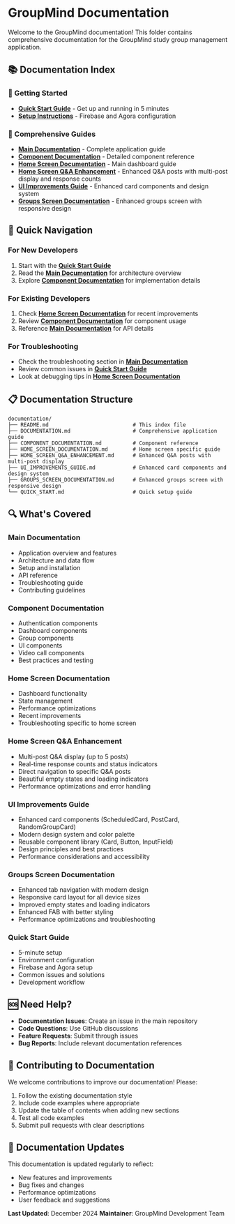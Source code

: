 # GroupMind Documentation

Welcome to the GroupMind documentation! This folder contains comprehensive documentation for the GroupMind study group management application.

## 📚 Documentation Index

### 🚀 Getting Started

- **[Quick Start Guide](QUICK_START.md)** - Get up and running in 5 minutes
- **[Setup Instructions](QUICK_START.md#firebase-setup-required)** - Firebase and Agora configuration

### 📖 Comprehensive Guides

- **[Main Documentation](DOCUMENTATION.md)** - Complete application guide
- **[Component Documentation](COMPONENT_DOCUMENTATION.md)** - Detailed component reference
- **[Home Screen Documentation](HOME_SCREEN_DOCUMENTATION.md)** - Main dashboard guide
- **[Home Screen Q&A Enhancement](HOME_SCREEN_Q&A_ENHANCEMENT.md)** - Enhanced Q&A posts with multi-post display and response counts
- **[UI Improvements Guide](UI_IMPROVEMENTS_GUIDE.md)** - Enhanced card components and design system
- **[Groups Screen Documentation](GROUPS_SCREEN_DOCUMENTATION.md)** - Enhanced groups screen with responsive design

## 🎯 Quick Navigation

### For New Developers

1. Start with the **[Quick Start Guide](QUICK_START.md)**
2. Read the **[Main Documentation](DOCUMENTATION.md)** for architecture overview
3. Explore **[Component Documentation](COMPONENT_DOCUMENTATION.md)** for implementation details

### For Existing Developers

1. Check **[Home Screen Documentation](HOME_SCREEN_DOCUMENTATION.md)** for recent improvements
2. Review **[Component Documentation](COMPONENT_DOCUMENTATION.md)** for component usage
3. Reference **[Main Documentation](DOCUMENTATION.md)** for API details

### For Troubleshooting

- Check the troubleshooting section in **[Main Documentation](DOCUMENTATION.md)**
- Review common issues in **[Quick Start Guide](QUICK_START.md)**
- Look at debugging tips in **[Home Screen Documentation](HOME_SCREEN_DOCUMENTATION.md)**

## 📋 Documentation Structure

```
documentation/
├── README.md                           # This index file
├── DOCUMENTATION.md                    # Comprehensive application guide
├── COMPONENT_DOCUMENTATION.md          # Component reference
├── HOME_SCREEN_DOCUMENTATION.md        # Home screen specific guide
├── HOME_SCREEN_Q&A_ENHANCEMENT.md      # Enhanced Q&A posts with multi-post display
├── UI_IMPROVEMENTS_GUIDE.md            # Enhanced card components and design system
├── GROUPS_SCREEN_DOCUMENTATION.md      # Enhanced groups screen with responsive design
└── QUICK_START.md                      # Quick setup guide
```

## 🔍 What's Covered

### Main Documentation

- Application overview and features
- Architecture and data flow
- Setup and installation
- API reference
- Troubleshooting guide
- Contributing guidelines

### Component Documentation

- Authentication components
- Dashboard components
- Group components
- UI components
- Video call components
- Best practices and testing

### Home Screen Documentation

- Dashboard functionality
- State management
- Performance optimizations
- Recent improvements
- Troubleshooting specific to home screen

### Home Screen Q&A Enhancement

- Multi-post Q&A display (up to 5 posts)
- Real-time response counts and status indicators
- Direct navigation to specific Q&A posts
- Beautiful empty states and loading indicators
- Performance optimizations and error handling

### UI Improvements Guide

- Enhanced card components (ScheduledCard, PostCard, RandomGroupCard)
- Modern design system and color palette
- Reusable component library (Card, Button, InputField)
- Design principles and best practices
- Performance considerations and accessibility

### Groups Screen Documentation

- Enhanced tab navigation with modern design
- Responsive card layout for all device sizes
- Improved empty states and loading indicators
- Enhanced FAB with better styling
- Performance optimizations and troubleshooting

### Quick Start Guide

- 5-minute setup
- Environment configuration
- Firebase and Agora setup
- Common issues and solutions
- Development workflow

## 🆘 Need Help?

- **Documentation Issues**: Create an issue in the main repository
- **Code Questions**: Use GitHub discussions
- **Feature Requests**: Submit through issues
- **Bug Reports**: Include relevant documentation references

## 📝 Contributing to Documentation

We welcome contributions to improve our documentation! Please:

1. Follow the existing documentation style
2. Include code examples where appropriate
3. Update the table of contents when adding new sections
4. Test all code examples
5. Submit pull requests with clear descriptions

## 🔄 Documentation Updates

This documentation is updated regularly to reflect:

- New features and improvements
- Bug fixes and changes
- Performance optimizations
- User feedback and suggestions

**Last Updated**: December 2024
**Maintainer**: GroupMind Development Team
